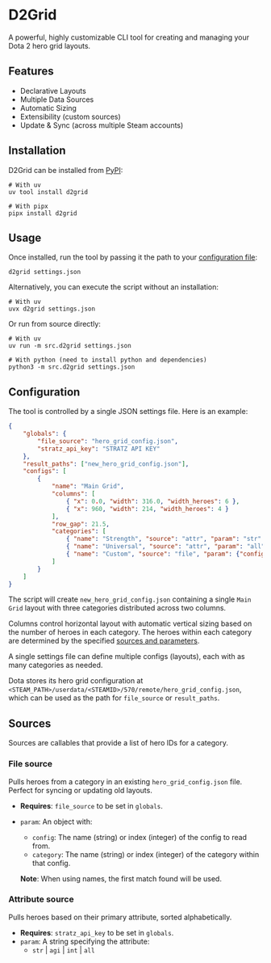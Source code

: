 # D2Grid

A powerful, highly customizable CLI tool for creating and managing your Dota 2 hero grid layouts.

## Features

- Declarative Layouts
- Multiple Data Sources
- Automatic Sizing
- Extensibility (custom sources)
- Update & Sync (across multiple Steam accounts)

## Installation

D2Grid can be installed from [PyPI](https://pypi.org/project/d2grid/):

```shell
# With uv
uv tool install d2grid
```

```shell
# With pipx
pipx install d2grid
```

## Usage

Once installed, run the tool by passing it the path to your [configuration file](#configuration):

```shell
d2grid settings.json
```

Alternatively, you can execute the script without an installation:

```shell
# With uv
uvx d2grid settings.json
```

Or run from source directly:

```shell
# With uv
uv run -m src.d2grid settings.json
```

```shell
# With python (need to install python and dependencies)
python3 -m src.d2grid settings.json
```

## Configuration

The tool is controlled by a single JSON settings file. Here is an example:

```json
{
    "globals": {
        "file_source": "hero_grid_config.json",
        "stratz_api_key": "STRATZ API KEY"
    },
    "result_paths": ["new_hero_grid_config.json"],
    "configs": [
        {
            "name": "Main Grid",
            "columns": [
                { "x": 0.0, "width": 316.0, "width_heroes": 6 },
                { "x": 960, "width": 214, "width_heroes": 4 }
            ],
            "row_gap": 21.5,
            "categories": [
                { "name": "Strength", "source": "attr", "param": "str" },
                { "name": "Universal", "source": "attr", "param": "all" },
                { "name": "Custom", "source": "file", "param": {"config": "Fav", "category": 4} }
            ]
        }
    ]
}
```

The script will create `new_hero_grid_config.json` containing a single `Main Grid` layout with three
categories distributed across two columns.

Columns control horizontal layout with automatic vertical sizing based on the number of heroes in each category. The
heroes within each category are determined by the specified [sources and parameters](#sources).

A single settings file can define multiple configs (layouts), each with as many categories as needed.

Dota stores its hero grid configuration at `<STEAM_PATH>/userdata/<STEAMID>/570/remote/hero_grid_config.json`, which can
be used as the path for `file_source` or `result_paths`.

## Sources

Sources are callables that provide a list of hero IDs for a category.

### File source

Pulls heroes from a category in an existing `hero_grid_config.json` file. Perfect for syncing or updating old layouts.

- **Requires**: `file_source` to be set in `globals`.
- `param`: An object with:
  - `config`: The name (string) or index (integer) of the config to read from.
  - `category`: The name (string) or index (integer) of the category within that config.
  
  **Note**: When using names, the first match found will be used.

### Attribute source

Pulls heroes based on their primary attribute, sorted alphabetically.

- **Requires**: `stratz_api_key` to be set in `globals`.
- `param`: A string specifying the attribute:
  - `str` | `agi` | `int` | `all`
